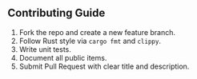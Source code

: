 ## Contributing Guide

1. Fork the repo and create a new feature branch.
2. Follow Rust style via `cargo fmt` and `clippy`.
3. Write unit tests.
4. Document all public items.
5. Submit Pull Request with clear title and description.
